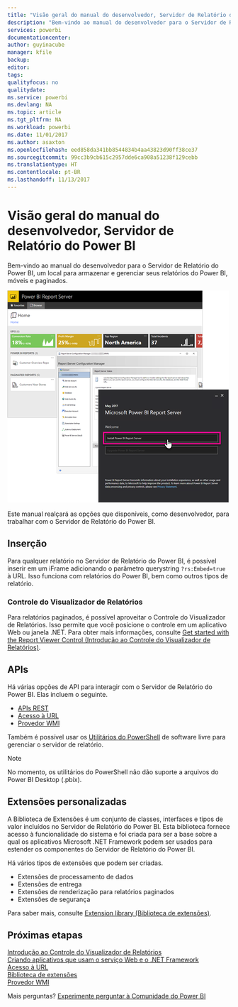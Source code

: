 ```yaml
---
title: "Visão geral do manual do desenvolvedor, Servidor de Relatório do Power BI"
description: "Bem-vindo ao manual do desenvolvedor para o Servidor de Relatório do Power BI, um local para armazenar e gerenciar seus relatórios do Power BI, móveis e paginados."
services: powerbi
documentationcenter: 
author: guyinacube
manager: kfile
backup: 
editor: 
tags: 
qualityfocus: no
qualitydate: 
ms.service: powerbi
ms.devlang: NA
ms.topic: article
ms.tgt_pltfrm: NA
ms.workload: powerbi
ms.date: 11/01/2017
ms.author: asaxton
ms.openlocfilehash: eed858da341bb8544834b4aa43823d90ff38ce37
ms.sourcegitcommit: 99cc3b9cb615c2957dde6ca908a51238f129cebb
ms.translationtype: HT
ms.contentlocale: pt-BR
ms.lasthandoff: 11/13/2017
---
```

# <a name="developer-handbook-overview-power-bi-report-server"></a>Visão geral do manual do desenvolvedor, Servidor de Relatório do Power BI
Bem-vindo ao manual do desenvolvedor para o Servidor de Relatório do Power BI, um local para armazenar e gerenciar seus relatórios do Power BI, móveis e paginados.

![](media/developer-handbook-overview/admin-handbook.png)

Este manual realçará as opções que disponíveis, como desenvolvedor, para trabalhar com o Servidor de Relatório do Power BI.

## <a name="embedding"></a>Inserção
Para qualquer relatório no Servidor de Relatório do Power BI, é possível inserir em um iFrame adicionando o parâmetro querystring `?rs:Embed=true` à URL. Isso funciona com relatórios do Power BI, bem como outros tipos de relatório.

### <a name="report-viewer-control"></a>Controle do Visualizador de Relatórios
Para relatórios paginados, é possível aproveitar o Controle do Visualizador de Relatórios. Isso permite que você posicione o controle em um aplicativo Web ou janela .NET. Para obter mais informações, consulte [Get started with the Report Viewer Control (Introdução ao Controle do Visualizador de Relatórios)](https://docs.microsoft.com/sql/reporting-services/application-integration/integrating-reporting-services-using-reportviewer-controls-get-started).

## <a name="apis"></a>APIs
Há várias opções de API para interagir com o Servidor de Relatório do Power BI. Elas incluem o seguinte.

* [APIs REST](rest-api.md)
* [Acesso à URL](https://docs.microsoft.com/sql/reporting-services/url-access-ssrs)
* [Provedor WMI](https://docs.microsoft.com/sql/reporting-services/wmi-provider-library-reference/reporting-services-wmi-provider-library-reference-ssrs)

Também é possível usar os [Utilitários do PowerShell](https://github.com/Microsoft/ReportingServicesTools) de software livre para gerenciar o servidor de relatório.

> [!NOTE]
> No momento, os utilitários do PowerShell não dão suporte a arquivos do Power BI Desktop (.pbix).
> 
> 

## <a name="custom-extensions"></a>Extensões personalizadas
A Biblioteca de Extensões é um conjunto de classes, interfaces e tipos de valor incluídos no Servidor de Relatório do Power BI. Esta biblioteca fornece acesso à funcionalidade do sistema e foi criada para ser a base sobre a qual os aplicativos Microsoft .NET Framework podem ser usados para estender os componentes do Servidor de Relatório do Power BI.

Há vários tipos de extensões que podem ser criadas.

* Extensões de processamento de dados
* Extensões de entrega
* Extensões de renderização para relatórios paginados
* Extensões de segurança

Para saber mais, consulte [Extension library (Biblioteca de extensões)](https://docs.microsoft.com/sql/reporting-services/extensions/reporting-services-extension-library).

## <a name="next-steps"></a>Próximas etapas
[Introdução ao Controle do Visualizador de Relatórios](https://docs.microsoft.com/sql/reporting-services/application-integration/integrating-reporting-services-using-reportviewer-controls-get-started)  
[Criando aplicativos que usam o serviço Web e o .NET Framework](https://docs.microsoft.com/sql/reporting-services/report-server-web-service/net-framework/building-applications-using-the-web-service-and-the-net-framework)  
[Acesso à URL](https://docs.microsoft.com/sql/reporting-services/url-access-ssrs)  
[Biblioteca de extensões](https://docs.microsoft.com/sql/reporting-services/extensions/reporting-services-extension-library)  
[Provedor WMI](https://docs.microsoft.com/sql/reporting-services/wmi-provider-library-reference/reporting-services-wmi-provider-library-reference-ssrs)

Mais perguntas? [Experimente perguntar à Comunidade do Power BI](https://community.powerbi.com/)

